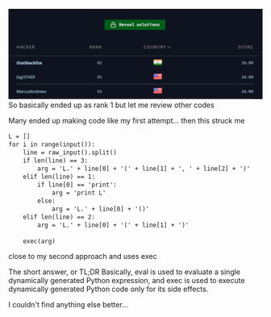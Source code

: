 ![Alt text](image-1.png)
So basically ended up as rank 1 but let me review other codes

Many ended up making code like my first attempt...
then this struck me

```
L = []
for i in range(input()):
    line = raw_input().split()
    if len(line) == 3:
        arg = 'L.' + line[0] + '(' + line[1] + ', ' + line[2] + ')'
    elif len(line) == 1:
        if line[0] == 'print':
            arg = 'print L'
        else:
            arg = 'L.' + line[0] + '()'
    elif len(line) == 2:
        arg = 'L.' + line[0] + '(' + line[1] + ')'
    
    exec(arg)
```
close to my second approach and uses exec

The short answer, or TL;DR
Basically, eval is used to evaluate a single dynamically generated Python expression, and exec is used to execute dynamically generated Python code only for its side effects.

I couldn't find anything else better...
